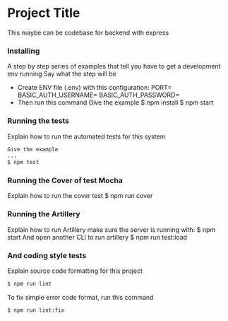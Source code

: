 # Project Title
This maybe can be codebase for backend with express
### Installing
A step by step series of examples that tell you have to get a development env running
Say what the step will be
- Create ENV file (.env) with this configuration:
PORT=
BASIC_AUTH_USERNAME=
BASIC_AUTH_PASSWORD=
- Then run this command
Give the example
$ npm install
$ npm start
### Running the tests
Explain how to run the automated tests for this system
```sh
Give the example
...
$ npm test
```
### Running the Cover of test Mocha
Explain how to run the cover test
$ npm run cover

### Running the Artillery
Explain how to run Artillery
make sure the server is running with:
$ npm start
And open another CLI to run artillery
$ npm run test:load

### And coding style tests

Explain source code formatting for this project

```sh
$ npm run lint
```
To fix simple error code format, run this command
```sh
$ npm run lint:fix
```